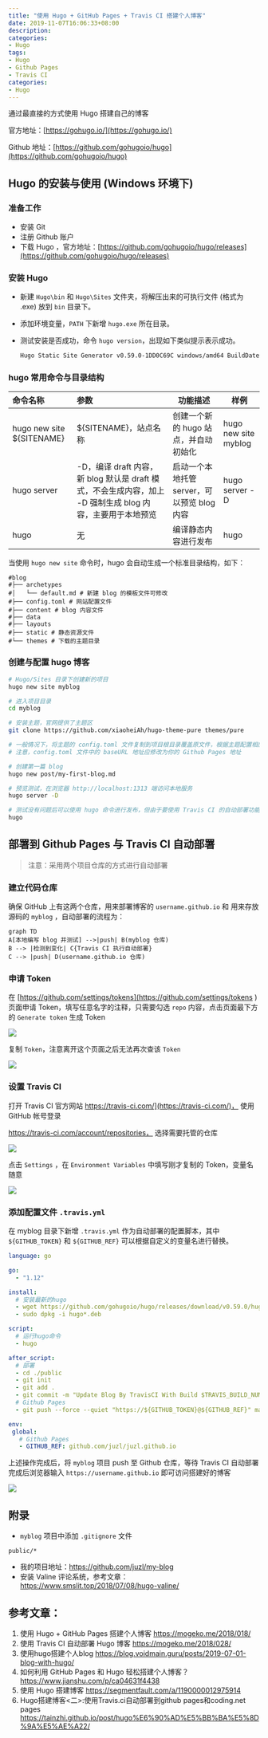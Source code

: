 ```yaml
---
title: "使用 Hugo + GitHub Pages + Travis CI 搭建个人博客"
date: 2019-11-07T16:06:33+08:00
description: 
categories:
- Hugo
tags:
- Hugo
- Github Pages
- Travis CI
categories:
- Hugo
---
```


通过最直接的方式使用 Hugo 搭建自己的博客

<!--more-->

官方地址：[https://gohugo.io/](https://gohugo.io/)

Github 地址：[https://github.com/gohugoio/hugo](https://github.com/gohugoio/hugo)

## Hugo 的安装与使用 (Windows 环境下)

### 准备工作

- 安装 Git
- 注册 Github 账户
- 下载 Hugo ，官方地址：[https://github.com/gohugoio/hugo/releases](https://github.com/gohugoio/hugo/releases)

### 安装 Hugo 

- 新建 `Hugo\bin` 和 `Hugo\Sites` 文件夹，将解压出来的可执行文件 (格式为 .exe) 放到 `bin` 目录下。

- 添加环境变量，`PATH` 下新增 `hugo.exe` 所在目录。

- 测试安装是否成功，命令 `hugo version`，出现如下类似提示表示成功。

  ```bash
  Hugo Static Site Generator v0.59.0-1DD0C69C windows/amd64 BuildDate: 2019-10-21T09:40:37Z
  ```

### hugo 常用命令与目录结构

| 命令名称                  | 参数                                                         | 功能描述                                    | 样例                 |
| :------------------------ | :----------------------------------------------------------- | ------------------------------------------- | -------------------- |
| hugo new site ${SITENAME} | ${SITENAME}，站点名称                                        | 创建一个新的 hugo 站点，并自动初始化        | hugo new site myblog |
| hugo server               | -D，编译 draft 内容，新 blog 默认是 draft 模式，不会生成内容，加上 -D 强制生成 blog 内容，主要用于本地预览 | 启动一个本地托管 server，可以预览 blog 内容 | hugo server -D       |
| hugo                      | 无                                                           | 编译静态内容进行发布                        | hugo                 |

当使用 `hugo new site` 命令时，hugo 会自动生成一个标准目录结构，如下：

```
#blog
#├── archetypes 
#│   └── default.md # 新建 blog 的模板文件可修改
#├── config.toml # 网站配置文件
#├── content # blog 内容文件
#├── data
#├── layouts
#├── static # 静态资源文件
#└── themes # 下载的主题目录
```

### 创建与配置 hugo 博客

```bash
# Hugo/Sites 目录下创建新的项目
hugo new site myblog

# 进入项目目录
cd myblog

# 安装主题，官网提供了主题区
git clone https://github.com/xiaoheiAh/hugo-theme-pure themes/pure

# 一般情况下，将主题的 config.toml 文件复制到项目根目录覆盖原文件，根据主题配置相应参数
# 注意，config.toml 文件中的 baseURL 地址应修改为你的 Github Pages 地址

# 创建第一篇 blog
hugo new post/my-first-blog.md

# 预览测试，在浏览器 http://localhost:1313 端访问本地服务
hugo server -D

# 测试没有问题后可以使用 hugo 命令进行发布，但由于要使用 Travis CI 的自动部署功能，所以本阶段准备暂时结束
hugo
```

## 部署到 Github Pages 与 Travis CI 自动部署

> 注意：采用两个项目仓库的方式进行自动部署

### 建立代码仓库

确保 GitHub 上有这两个仓库，用来部署博客的 `username.github.io` 和 用来存放源码的 `myblog` ，自动部署的流程为：

```mermaid
graph TD
A[本地编写 blog 并测试] -->|push| B(myblog 仓库)
B --> |检测到变化| C{Travis CI 执行自动部署}
C --> |push| D(username.github.io 仓库)
```

### 申请 Token

在 [https://github.com/settings/tokens](https://github.com/settings/tokens ) 页面申请 Token，填写任意名字的注释，只需要勾选 `repo` 内容，点击页面最下方的  `Generate token` 生成 Token

![](https://i.loli.net/2019/11/07/wupgsJ6byijOxev.png)

复制  `Token`，注意离开这个页面之后无法再次查该 `Token`

![](https://i.loli.net/2019/11/07/dURmlkjbaCwD5VE.png)

### 设置 Travis CI

打开 Travis CI 官方网站 https://travis-ci.com/](https://travis-ci.com/)， 使用 GitHub 帐号登录

https://travis-ci.com/account/repositories， 选择需要托管的仓库

![](https://i.loli.net/2019/11/07/H7UutMlCoj2EpOs.png)

点击 `Settings` ，在 `Environment Variables` 中填写刚才复制的 Token，变量名随意

![](https://i.loli.net/2019/11/07/4Tpt8Y2FUukyiE3.png)

### 添加配置文件 `.travis.yml`

在 myblog 目录下新增 `.travis.yml` 作为自动部署的配置脚本，其中 `${GITHUB_TOKEN}` 和 `${GITHUB_REF}` 可以根据自定义的变量名进行替换。

```yaml
language: go

go:
  - "1.12"

install:
  # 安装最新的hugo
  - wget https://github.com/gohugoio/hugo/releases/download/v0.59.0/hugo_0.59.0_Linux-64bit.deb
  - sudo dpkg -i hugo*.deb

script:
  # 运行hugo命令
  - hugo

after_script:
  # 部署
  - cd ./public
  - git init
  - git add .
  - git commit -m "Update Blog By TravisCI With Build $TRAVIS_BUILD_NUMBER"
  # Github Pages
  - git push --force --quiet "https://${GITHUB_TOKEN}@${GITHUB_REF}" master:master

env:
 global:
   # Github Pages
   - GITHUB_REF: github.com/juzl/juzl.github.io
```

上述操作完成后，将 `myblog` 项目 push 至 Github 仓库，等待 Travis CI 自动部署完成后浏览器输入 `https://username.github.io` 即可访问搭建好的博客

![](https://i.loli.net/2019/11/07/4SRnwQzgCj7l9UH.png)

## 附录

- `myblog` 项目中添加  `.gitignore` 文件

```
public/*
```

- 我的项目地址：https://github.com/juzl/my-blog
- 安装 Valine 评论系统，参考文章：https://www.smslit.top/2018/07/08/hugo-valine/

## 参考文章：

1. 使用 Hugo + GitHub Pages 搭建个人博客 https://mogeko.me/2018/018/
2. 使用 Travis CI 自动部署 Hugo 博客 https://mogeko.me/2018/028/
3. 使用hugo搭建个人blog https://blog.voidmain.guru/posts/2019-07-01-blog-with-hugo/
4. 如何利用 GitHub Pages 和 Hugo 轻松搭建个人博客？https://www.jianshu.com/p/ca04631f4438
5. 使用 Hugo 搭建博客 https://segmentfault.com/a/1190000012975914
6. Hugo搭建博客<二>:使用Travis.ci自动部署到github pages和coding.net pages https://tainzhi.github.io/post/hugo%E6%90%AD%E5%BB%BA%E5%8D%9A%E5%AE%A22/